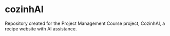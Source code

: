 # cozinhAI
Repository created for the Project Management Course project, CozinhAI, a recipe website with AI assistance.
